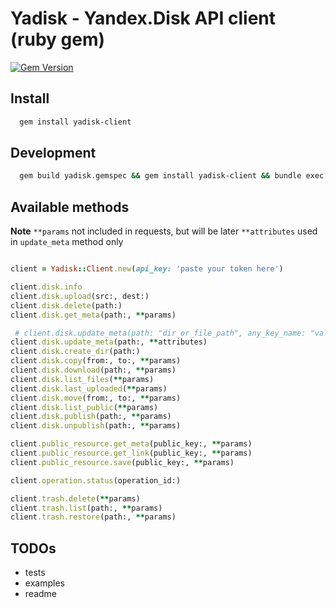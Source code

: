 # Yadisk - Yandex.Disk API client (ruby gem)

[![Gem Version](https://badge.fury.io/rb/yadisk-client.svg)](https://badge.fury.io/rb/yadisk-client)

## Install

```sh
  gem install yadisk-client
```

## Development

```sh
  gem build yadisk.gemspec && gem install yadisk-client && bundle exec rake console
```

## Available methods

**Note**
`**params` not included in requests, but will be later
`**attributes` used in `update_meta` method only

```ruby

client = Yadisk::Client.new(api_key: 'paste your token here')

client.disk.info
client.disk.upload(src:, dest:)
client.disk.delete(path:)
client.disk.get_meta(path:, **params)

 # client.disk.update_meta(path: "dir_or_file_path", any_key_name: "value", other_key_name: "any_value")
client.disk.update_meta(path:, **attributes)
client.disk.create_dir(path:)
client.disk.copy(from:, to:, **params)
client.disk.download(path:, **params)
client.disk.list_files(**params)
client.disk.last_uploaded(**params)
client.disk.move(from:, to:, **params)
client.disk.list_public(**params)
client.disk.publish(path:, **params)
client.disk.unpublish(path:, **params)

client.public_resource.get_meta(public_key:, **params)
client.public_resource.get_link(public_key:, **params)
client.public_resource.save(public_key:, **params)

client.operation.status(operation_id:)

client.trash.delete(**params)
client.trash.list(path:, **params)
client.trash.restore(path:, **params)
```

## TODOs

- tests
- examples
- readme
